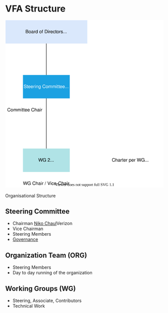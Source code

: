 # VFA Structure 

![Organisational Structure](./img/vfa_governance.svg)

Organisational Structure

## Steering Committee
- Chairman [Niko Chaul](niko.chauls@verizonwireless.com)Verizon
- Vice Chairman
- Steering Members
- [Governance](https://github.com/volumetricformat/the_way_we_work/blob/Initial_proposal/Support_Documentation/Governance.md)

## Organization Team (ORG)
- Steering Members
- Day to day running of the organization

## Working Groups (WG)
- Steering, Associate, Contributors
- Technical Work
